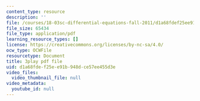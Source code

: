 ```yaml
---
content_type: resource
description: ''
file: /courses/18-03sc-differential-equations-fall-2011/d1a68fdef25ee91b948dce57ee455d3e_LbKKzMag5Rc.pdf
file_size: 65434
file_type: application/pdf
learning_resource_types: []
license: https://creativecommons.org/licenses/by-nc-sa/4.0/
ocw_type: OCWFile
resourcetype: Document
title: 3play pdf file
uid: d1a68fde-f25e-e91b-948d-ce57ee455d3e
video_files:
  video_thumbnail_file: null
video_metadata:
  youtube_id: null
---
```

